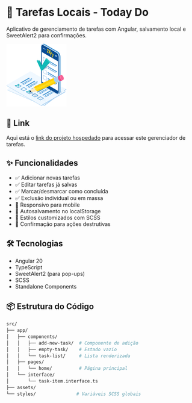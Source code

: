 # 📝 Tarefas Locais - Today Do

Aplicativo de gerenciamento de tarefas com Angular, salvamento local e SweetAlert2 para confirmações.

![Preview](public/img/task-list-null.png)

## 🔗 Link

Aqui está o [link do projeto hospedado](http://today-do.vercel.app/) para acessar este gerenciador de tarefas.

## ✨ Funcionalidades

- ✅ Adicionar novas tarefas
- ✅ Editar tarefas já salvas
- ✅ Marcar/desmarcar como concluída
- ✅ Exclusão individual ou em massa
- 📱 Responsivo para mobile
- 💾 Autosalvamento no localStorage
- 🎨 Estilos customizados com SCSS
- 🚫 Confirmação para ações destrutivas

## 🛠️ Tecnologias

- Angular 20
- TypeScript
- SweetAlert2 (para pop-ups)
- SCSS
- Standalone Components

## 📦 Estrutura do Código

```bash
src/
├── app/
│   ├── components/
│   │   ├── add-new-task/  # Componente de adição
│   │   ├── empty-task/    # Estado vazio
│   │   └── task-list/     # Lista renderizada
│   ├── pages/
│   │   └── home/          # Página principal
│   └── interface/
│       └── task-item.interface.ts
├── assets/
└── styles/               # Variáveis SCSS globais
